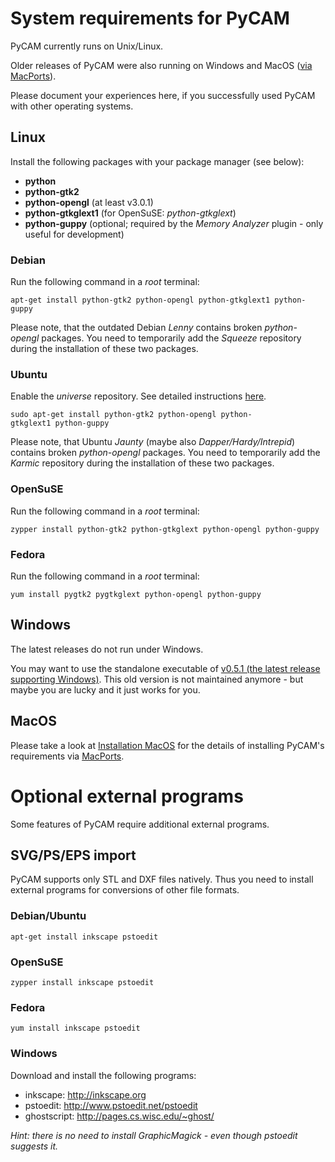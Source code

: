 System requirements for PyCAM
=============================

PyCAM currently runs on Unix/Linux.

Older releases of PyCAM were also running on Windows and MacOS ([via
MacPorts](http://sourceforge.net/projects/pycam/forums/forum/860183/topic/3800091)).

Please document your experiences here, if you successfully used PyCAM
with other operating systems.

Linux
-----

Install the following packages with your package manager (see below):

-   **python**
-   **python-gtk2**
-   **python-opengl** (at least v3.0.1)
-   **python-gtkglext1** (for OpenSuSE: *python-gtkglext*)
-   **python-guppy** (optional; required by the *Memory Analyzer*
    plugin - only useful for development)

### Debian

Run the following command in a *root* terminal:

    apt-get install python-gtk2 python-opengl python-gtkglext1 python-guppy

Please note, that the outdated Debian *Lenny* contains broken *python-opengl* packages.
You need to temporarily add the *Squeeze* repository during the installation of these two packages.

### Ubuntu

Enable the *universe* repository. See detailed instructions
[here](http://help.ubuntu.com/community/Repositories/Ubuntu).

    sudo apt-get install python-gtk2 python-opengl python-gtkglext1 python-guppy

Please note, that Ubuntu *Jaunty* (maybe also *Dapper/Hardy/Intrepid*) contains broken
*python-opengl* packages. You need to temporarily add the *Karmic* repository during the
installation of these two packages.

### OpenSuSE

Run the following command in a *root* terminal:

    zypper install python-gtk2 python-gtkglext python-opengl python-guppy

### Fedora

Run the following command in a *root* terminal:

    yum install pygtk2 pygtkglext python-opengl python-guppy

Windows
-------

The latest releases do not run under Windows.

You may want to use the standalone executable of [v0.5.1 (the latest release supporting
Windows)](https://sourceforge.net/projects/pycam/files/pycam/0.5.1/). This old version is not
maintained anymore - but maybe you are lucky and it just works for you.


MacOS
-----

Please take a look at [Installation MacOS](installation-macos.md)
for the details of installing PyCAM's requirements via
[MacPorts](http://www.macports.org/).


Optional external programs
==========================

Some features of PyCAM require additional external programs.


SVG/PS/EPS import
-----------------

PyCAM supports only STL and DXF files natively. Thus you need to install
external programs for conversions of other file formats.

### Debian/Ubuntu

    apt-get install inkscape pstoedit

### OpenSuSE

    zypper install inkscape pstoedit

### Fedora

    yum install inkscape pstoedit

### Windows

Download and install the following programs:

* inkscape: <http://inkscape.org>
* pstoedit: <http://www.pstoedit.net/pstoedit>
* ghostscript: <http://pages.cs.wisc.edu/~ghost/>

*Hint: there is no need to install GraphicMagick - even though pstoedit
suggests it.*
